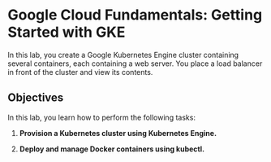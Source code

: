 # Google Cloud Fundamentals: Getting Started with GKE

In this lab, you create a Google Kubernetes Engine cluster containing several containers, each containing a web server. You place a load balancer in front of the cluster and view its contents.

## Objectives

In this lab, you learn how to perform the following tasks:

1. __Provision a Kubernetes cluster using Kubernetes Engine.__

2. __Deploy and manage Docker containers using kubectl.__